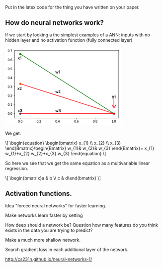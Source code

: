 
Put in the latex code for the thing you have written on your paper.


## How do neural networks work?
If we start by looking a the simplest examples of a ANN: inputs with no hidden layer and no activation function (fully connected layer)

![neuralregression](neuralregression.png)

We get:

\\[ \begin{equation}
\begin{bmatrix}
x_{1} \\\\
x_{2} \\\\
x_{3}
\end{Bmatrix}\begin{Bmatrix}
w_{1}& w_{2}& w_{3}
\end{Bmatrix}=
x_{1} w_{1}+x_{2} w_{2}+x_{3} w_{3}
\end{equation} \\]

So here we see that we get the same equation as a multivariable linear regression.

\\[ \begin{bmatrix}a & b \\\\ c & d\end{bmatrix} \\]







## Activation functions.













Idea "forced neural networks" for faster learning.

Make networks learn faster by setting



How deep should a network be?
Question how many features do you think exists in the data you are trying to predict?









Make a much more shallow network.

Search gradient loss in each additional layer of the network.


http://cs231n.github.io/neural-networks-1/
